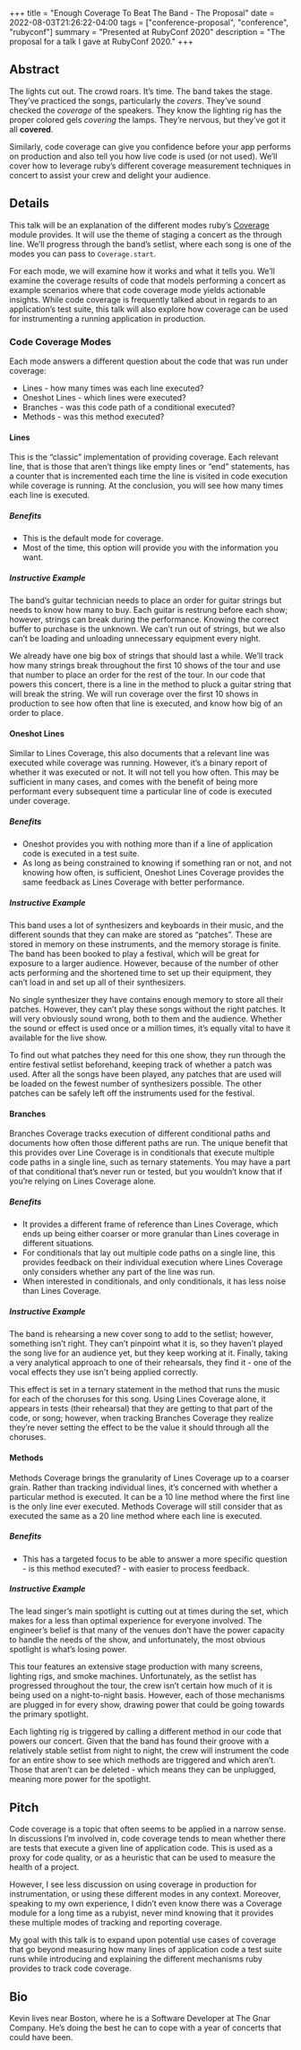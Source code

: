 +++
title = "Enough Coverage To Beat The Band - The Proposal"
date = 2022-08-03T21:26:22-04:00
tags = ["conference-proposal", "conference", "rubyconf"]
summary = "Presented at RubyConf 2020"
description = "The proposal for a talk I gave at RubyConf 2020."
+++

## Abstract

The lights cut out. The crowd roars. It’s time. The band takes the stage. They’ve practiced the songs, particularly the *covers*. They’ve sound checked the *coverage* of the speakers. They know the lighting rig has the proper colored gels *covering* the lamps. They’re nervous, but they’ve got it all __covered__.

Similarly, code coverage can give you confidence before your app performs on production and also tell you how live code is used (or not used). We’ll cover how to leverage ruby’s different coverage measurement techniques in concert to assist your crew and delight your audience.

## Details

This talk will be an explanation of the different modes ruby’s [Coverage](https://ruby-doc.org/stdlib-3.0.0/libdoc/coverage/rdoc/Coverage.html) module provides. It will use the theme of staging a concert as the through line. We’ll progress through the band’s setlist, where each song is one of the modes you can pass to `Coverage.start`.

For each mode, we will examine how it works and what it tells you. We’ll examine the coverage results of code that models performing a concert as example scenarios where that code coverage mode yields actionable insights. While code coverage is frequently talked about in regards to an application’s test suite, this talk will also explore how coverage can be used for instrumenting a running application in production.

### Code Coverage Modes

Each mode answers a different question about the code that was run under coverage:

* Lines - how many times was each line executed?
* Oneshot Lines - which lines were executed?
* Branches - was this code path of a conditional executed?
* Methods - was this method executed?

#### Lines

This is the “classic” implementation of providing coverage. Each relevant line, that is those that aren’t things like empty lines or “end” statements, has a counter that is incremented each time the line is visited in code execution while coverage is running. At the conclusion, you will see how many times each line is executed.

##### Benefits

* This is the default mode for coverage.
* Most of the time, this option will provide you with the information you want.

##### Instructive Example

The band’s guitar technician needs to place an order for guitar strings but needs to know how many to buy. Each guitar is restrung before each show; however, strings can break during the performance. Knowing the correct buffer to purchase is the unknown. We can’t run out of strings, but we also can’t be loading and unloading unnecessary equipment every night.

We already have one big box of strings that should last a while. We’ll track how many strings break throughout the first 10 shows of the tour and use that number to place an order for the rest of the tour. In our code that powers this concert, there is a line in the method to pluck a guitar string that will break the string. We will run coverage over the first 10 shows in production to see how often that line is executed, and know how big of an order to place.

#### Oneshot Lines

Similar to Lines Coverage, this also documents that a relevant line was executed while coverage was running. However, it’s a binary report of whether it was executed or not. It will not tell you how often. This may be sufficient in many cases, and comes with the benefit of being more performant every subsequent time a particular line of code is executed under coverage.

##### Benefits

* Oneshot provides you with nothing more than if a line of application code is executed in a test suite.
* As long as being constrained to knowing if something ran or not, and not knowing how often, is sufficient, Oneshot Lines Coverage provides the same feedback as Lines Coverage with better performance.

##### Instructive Example

This band uses a lot of synthesizers and keyboards in their music, and the different sounds that they can make are stored as “patches”. These are stored in memory on these instruments, and the memory storage is finite. The band has been booked to play a festival, which will be great for exposure to a larger audience. However, because of the number of other acts performing and the shortened time to set up their equipment, they can’t load in and set up all of their synthesizers.

No single synthesizer they have contains enough memory to store all their patches. However, they can’t play these songs without the right patches. It will very obviously sound wrong, both to them and the audience. Whether the sound or effect is used once or a million times, it’s equally vital to have it available for the live show.

To find out what patches they need for this one show, they run through the entire festival setlist beforehand, keeping track of whether a patch was used. After all the songs have been played, any patches that are used will be loaded on the fewest number of synthesizers possible. The other patches can be safely left off the instruments used for the festival.

#### Branches

Branches Coverage tracks execution of different conditional paths and documents how often those different paths are run. The unique benefit that this provides over Line Coverage is in conditionals that execute multiple code paths in a single line, such as ternary statements. You may have a part of that conditional that’s never run or tested, but you wouldn’t know that if you’re relying on Lines Coverage alone.

##### Benefits

* It provides a different frame of reference than Lines Coverage, which ends up being either coarser or more granular than Lines coverage in different situations.
* For conditionals that lay out multiple code paths on a single line, this provides feedback on their individual execution where Lines Coverage only considers whether any part of the line was run.
* When interested in conditionals, and only conditionals, it has less noise than Lines Coverage.

##### Instructive Example

The band is rehearsing a new cover song to add to the setlist; however, something isn’t right. They can’t pinpoint what it is, so they haven’t played the song live for an audience yet, but they keep working at it. Finally, taking a very analytical approach to one of their rehearsals, they find it - one of the vocal effects they use isn't being applied correctly.

This effect is set in a ternary statement in the method that runs the music for each of the choruses for this song. Using Lines Coverage alone, it appears in tests (their rehearsal) that they are getting to that part of the code, or song; however, when tracking Branches Coverage they realize they’re never setting the effect to be the value it should through all the choruses.

#### Methods

Methods Coverage brings the granularity of Lines Coverage up to a coarser grain. Rather than tracking individual lines, it’s concerned with whether a particular method is executed. It can be a 10 line method where the first line is the only line ever executed. Methods Coverage will still consider that as executed the same as a 20 line method where each line is executed.

##### Benefits

* This has a targeted focus to be able to answer a more specific question - is this method executed? - with easier to process feedback.

##### Instructive Example

The lead singer’s main spotlight is cutting out at times during the set, which makes for a less than optimal experience for everyone involved. The engineer’s belief is that many of the venues don’t have the power capacity to handle the needs of the show, and unfortunately, the most obvious spotlight is what’s losing power.

This tour features an extensive stage production with many screens, lighting rigs, and smoke machines. Unfortunately, as the setlist has progressed throughout the tour, the crew isn’t certain how much of it is being used on a night-to-night basis. However, each of those mechanisms are plugged in for every show, drawing power that could be going towards the primary spotlight.

Each lighting rig is triggered by calling a different method in our code that powers our concert. Given that the band has found their groove with a relatively stable setlist from night to night, the crew will instrument the code for an entire show to see which methods are triggered and which aren’t. Those that aren’t can be deleted - which means they can be unplugged, meaning more power for the spotlight.

## Pitch

Code coverage is a topic that often seems to be applied in a narrow sense. In discussions I’m involved in, code coverage tends to mean whether there are tests that execute a given line of application code. This is used as a proxy for code quality, or as a heuristic that can be used to measure the health of a project.

However, I see less discussion on using coverage in production for instrumentation, or using these different modes in any context. Moreover, speaking to my own experience, I didn’t even know there was a Coverage module for a long time as a rubyist, never mind knowing that it provides these multiple modes of tracking and reporting coverage.

My goal with this talk is to expand upon potential use cases of coverage that go beyond measuring how many lines of application code a test suite runs while introducing and explaining the different mechanisms ruby provides to track code coverage.

## Bio

Kevin lives near Boston, where he is a Software Developer at The Gnar Company. He’s doing the best he can to cope with a year of concerts that could have been.
